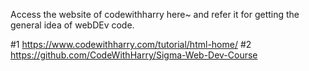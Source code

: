 Access the website of codewithharry here~ and refer it for getting the general idea of webDEv code.

#1 https://www.codewithharry.com/tutorial/html-home/
#2 https://github.com/CodeWithHarry/Sigma-Web-Dev-Course